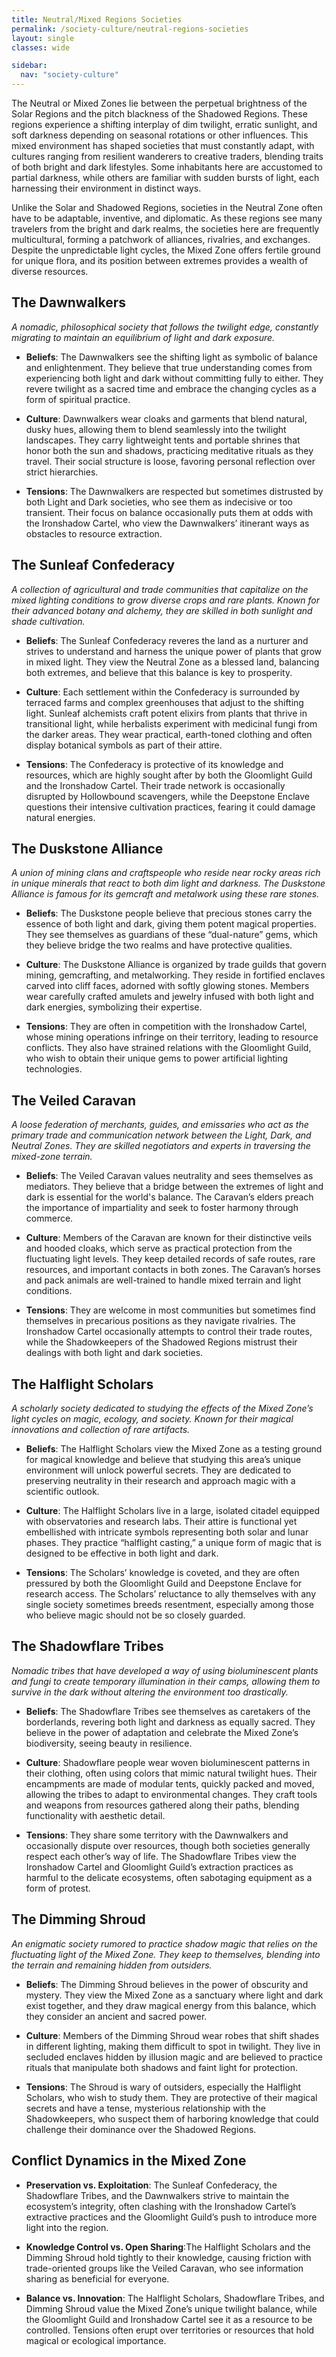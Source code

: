 ```yaml
---
title: Neutral/Mixed Regions Societies
permalink: /society-culture/neutral-regions-societies
layout: single
classes: wide

sidebar:
  nav: "society-culture"
---
```


The Neutral or Mixed Zones lie between the perpetual brightness of the Solar Regions and the pitch blackness of the Shadowed Regions. These regions experience a shifting interplay of dim twilight, erratic sunlight, and soft darkness depending on seasonal rotations or other influences. This mixed environment has shaped societies that must constantly adapt, with cultures ranging from resilient wanderers to creative traders, blending traits of both bright and dark lifestyles. Some inhabitants here are accustomed to partial darkness, while others are familiar with sudden bursts of light, each harnessing their environment in distinct ways.

Unlike the Solar and Shadowed Regions, societies in the Neutral Zone often have to be adaptable, inventive, and diplomatic. As these regions see many travelers from the bright and dark realms, the societies here are frequently multicultural, forming a patchwork of alliances, rivalries, and exchanges. Despite the unpredictable light cycles, the Mixed Zone offers fertile ground for unique flora, and its position between extremes provides a wealth of diverse resources.

## The Dawnwalkers
*A nomadic, philosophical society that follows the twilight edge, constantly migrating to maintain an equilibrium of light and dark exposure.*

- **Beliefs**:
  The Dawnwalkers see the shifting light as symbolic of balance and enlightenment. They believe that true understanding comes from experiencing both light and dark without committing fully to either. They revere twilight as a sacred time and embrace the changing cycles as a form of spiritual practice.

- **Culture**:
  Dawnwalkers wear cloaks and garments that blend natural, dusky hues, allowing them to blend seamlessly into the twilight landscapes. They carry lightweight tents and portable shrines that honor both the sun and shadows, practicing meditative rituals as they travel. Their social structure is loose, favoring personal reflection over strict hierarchies.

- **Tensions**:
  The Dawnwalkers are respected but sometimes distrusted by both Light and Dark societies, who see them as indecisive or too transient. Their focus on balance occasionally puts them at odds with the Ironshadow Cartel, who view the Dawnwalkers’ itinerant ways as obstacles to resource extraction.

## The Sunleaf Confederacy
*A collection of agricultural and trade communities that capitalize on the mixed lighting conditions to grow diverse crops and rare plants. Known for their advanced botany and alchemy, they are skilled in both sunlight and shade cultivation.*

- **Beliefs**:
  The Sunleaf Confederacy reveres the land as a nurturer and strives to understand and harness the unique power of plants that grow in mixed light. They view the Neutral Zone as a blessed land, balancing both extremes, and believe that this balance is key to prosperity.

- **Culture**:
  Each settlement within the Confederacy is surrounded by terraced farms and complex greenhouses that adjust to the shifting light. Sunleaf alchemists craft potent elixirs from plants that thrive in transitional light, while herbalists experiment with medicinal fungi from the darker areas. They wear practical, earth-toned clothing and often display botanical symbols as part of their attire.

- **Tensions**:
  The Confederacy is protective of its knowledge and resources, which are highly sought after by both the Gloomlight Guild and the Ironshadow Cartel. Their trade network is occasionally disrupted by Hollowbound scavengers, while the Deepstone Enclave questions their intensive cultivation practices, fearing it could damage natural energies.

## The Duskstone Alliance
*A union of mining clans and craftspeople who reside near rocky areas rich in unique minerals that react to both dim light and darkness. The Duskstone Alliance is famous for its gemcraft and metalwork using these rare stones.*

- **Beliefs**:
  The Duskstone people believe that precious stones carry the essence of both light and dark, giving them potent magical properties. They see themselves as guardians of these “dual-nature” gems, which they believe bridge the two realms and have protective qualities.

- **Culture**:
  The Duskstone Alliance is organized by trade guilds that govern mining, gemcrafting, and metalworking. They reside in fortified enclaves carved into cliff faces, adorned with softly glowing stones. Members wear carefully crafted amulets and jewelry infused with both light and dark energies, symbolizing their expertise.

- **Tensions**:
  They are often in competition with the Ironshadow Cartel, whose mining operations infringe on their territory, leading to resource conflicts. They also have strained relations with the Gloomlight Guild, who wish to obtain their unique gems to power artificial lighting technologies.

## The Veiled Caravan
*A loose federation of merchants, guides, and emissaries who act as the primary trade and communication network between the Light, Dark, and Neutral Zones. They are skilled negotiators and experts in traversing the mixed-zone terrain.*

- **Beliefs**:
  The Veiled Caravan values neutrality and sees themselves as mediators. They believe that a bridge between the extremes of light and dark is essential for the world's balance. The Caravan’s elders preach the importance of impartiality and seek to foster harmony through commerce.

- **Culture**:
  Members of the Caravan are known for their distinctive veils and hooded cloaks, which serve as practical protection from the fluctuating light levels. They keep detailed records of safe routes, rare resources, and important contacts in both zones. The Caravan’s horses and pack animals are well-trained to handle mixed terrain and light conditions.

- **Tensions**:
  They are welcome in most communities but sometimes find themselves in precarious positions as they navigate rivalries. The Ironshadow Cartel occasionally attempts to control their trade routes, while the Shadowkeepers of the Shadowed Regions mistrust their dealings with both light and dark societies.

## The Halflight Scholars
*A scholarly society dedicated to studying the effects of the Mixed Zone’s light cycles on magic, ecology, and society. Known for their magical innovations and collection of rare artifacts.*

- **Beliefs**:
  The Halflight Scholars view the Mixed Zone as a testing ground for magical knowledge and believe that studying this area’s unique environment will unlock powerful secrets. They are dedicated to preserving neutrality in their research and approach magic with a scientific outlook.

- **Culture**:
  The Halflight Scholars live in a large, isolated citadel equipped with observatories and research labs. Their attire is functional yet embellished with intricate symbols representing both solar and lunar phases. They practice “halflight casting,” a unique form of magic that is designed to be effective in both light and dark.

- **Tensions**:
  The Scholars’ knowledge is coveted, and they are often pressured by both the Gloomlight Guild and Deepstone Enclave for research access. The Scholars’ reluctance to ally themselves with any single society sometimes breeds resentment, especially among those who believe magic should not be so closely guarded.

## The Shadowflare Tribes
*Nomadic tribes that have developed a way of using bioluminescent plants and fungi to create temporary illumination in their camps, allowing them to survive in the dark without altering the environment too drastically.*

- **Beliefs**:
  The Shadowflare Tribes see themselves as caretakers of the borderlands, revering both light and darkness as equally sacred. They believe in the power of adaptation and celebrate the Mixed Zone’s biodiversity, seeing beauty in resilience.

- **Culture**:
  Shadowflare people wear woven bioluminescent patterns in their clothing, often using colors that mimic natural twilight hues. Their encampments are made of modular tents, quickly packed and moved, allowing the tribes to adapt to environmental changes. They craft tools and weapons from resources gathered along their paths, blending functionality with aesthetic detail.

- **Tensions**:
  They share some territory with the Dawnwalkers and occasionally dispute over resources, though both societies generally respect each other’s way of life. The Shadowflare Tribes view the Ironshadow Cartel and Gloomlight Guild’s extraction practices as harmful to the delicate ecosystems, often sabotaging equipment as a form of protest.

## The Dimming Shroud
*An enigmatic society rumored to practice shadow magic that relies on the fluctuating light of the Mixed Zone. They keep to themselves, blending into the terrain and remaining hidden from outsiders.*

- **Beliefs**:
  The Dimming Shroud believes in the power of obscurity and mystery. They view the Mixed Zone as a sanctuary where light and dark exist together, and they draw magical energy from this balance, which they consider an ancient and sacred power.

- **Culture**:
  Members of the Dimming Shroud wear robes that shift shades in different lighting, making them difficult to spot in twilight. They live in secluded enclaves hidden by illusion magic and are believed to practice rituals that manipulate both shadows and faint light for protection.

- **Tensions**:
  The Shroud is wary of outsiders, especially the Halflight Scholars, who wish to study them. They are protective of their magical secrets and have a tense, mysterious relationship with the Shadowkeepers, who suspect them of harboring knowledge that could challenge their dominance over the Shadowed Regions.

## Conflict Dynamics in the Mixed Zone
- **Preservation vs. Exploitation**: The Sunleaf Confederacy, the Shadowflare Tribes, and the Dawnwalkers strive to maintain the ecosystem’s integrity, often clashing with the Ironshadow Cartel’s extractive practices and the Gloomlight Guild’s push to introduce more light into the region.

- **Knowledge Control vs. Open Sharing**:The Halflight Scholars and the Dimming Shroud hold tightly to their knowledge, causing friction with trade-oriented groups like the Veiled Caravan, who see information sharing as beneficial for everyone.

- **Balance vs. Innovation**: The Halflight Scholars, Shadowflare Tribes, and Dimming Shroud value the Mixed Zone’s unique twilight balance, while the Gloomlight Guild and Ironshadow Cartel see it as a resource to be controlled. Tensions often erupt over territories or resources that hold magical or ecological importance.
